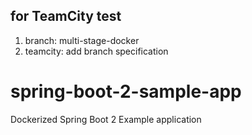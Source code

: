 ## for TeamCity test

1. branch: multi-stage-docker
2. teamcity: add branch specification


# spring-boot-2-sample-app
Dockerized Spring Boot 2 Example application
